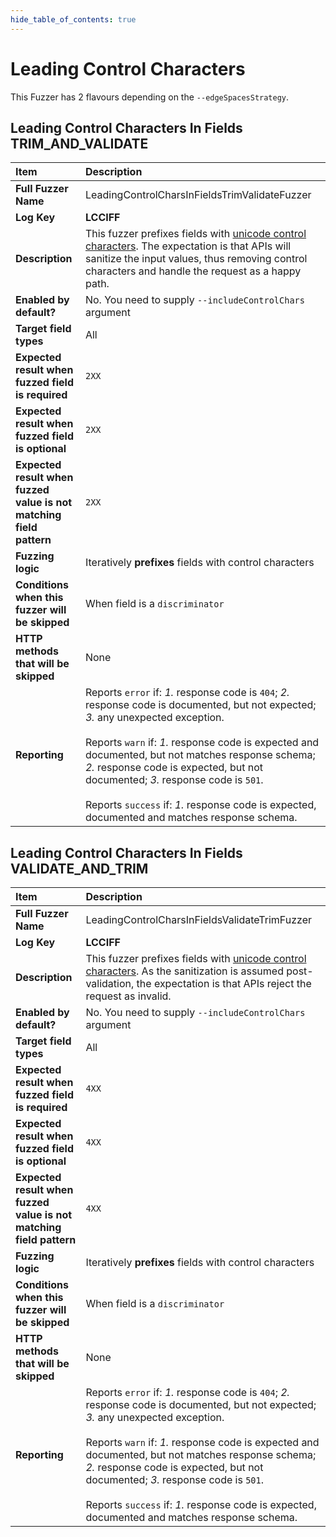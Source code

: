 ```yaml
--- 
hide_table_of_contents: true
---
```


# Leading Control Characters

This Fuzzer has 2 flavours depending on the `--edgeSpacesStrategy`.

## Leading Control Characters In Fields TRIM_AND_VALIDATE
| Item                                                                | Description                                                                                                                                                                                                                                                                                                                                                                                                                                 |
|:--------------------------------------------------------------------|:--------------------------------------------------------------------------------------------------------------------------------------------------------------------------------------------------------------------------------------------------------------------------------------------------------------------------------------------------------------------------------------------------------------------------------------------|
| **Full Fuzzer Name**                                                | LeadingControlCharsInFieldsTrimValidateFuzzer                                                                                                                                                                                                                                                                                                                                                                                               |
| **Log Key**                                                         | **LCCIFF**                                                                                                                                                                                                                                                                                                                                                                                                                                  |
| **Description**                                                     | This fuzzer prefixes fields with [unicode control characters](https://en.wikipedia.org/wiki/Control_character). The expectation is that APIs will sanitize the input values, thus removing control characters and handle the request as a happy path.                                                                                                                                                                                       |
| **Enabled by default?**                                             | No. You need to supply `--includeControlChars` argument                                                                                                                                                                                                                                                                                                                                                                                     |
| **Target field types**                                              | All                                                                                                                                                                                                                                                                                                                                                                                                                                         |
| **Expected result when fuzzed field is required**                   | `2XX`                                                                                                                                                                                                                                                                                                                                                                                                                                       |
| **Expected result when fuzzed field is optional**                   | `2XX`                                                                                                                                                                                                                                                                                                                                                                                                                                       |
| **Expected result when fuzzed value is not matching field pattern** | `2XX`                                                                                                                                                                                                                                                                                                                                                                                                                                       |
| **Fuzzing logic**                                                   | Iteratively **prefixes** fields with control characters                                                                                                                                                                                                                                                                                                                                                                                     |
| **Conditions when this fuzzer will be skipped**                     | When field is a `discriminator`                                                                                                                                                                                                                                                                                                                                                                                                             |
| **HTTP methods that will be skipped**                               | None                                                                                                                                                                                                                                                                                                                                                                                                                                        |
| **Reporting**                                                       | Reports `error` if: *1.* response code is `404`; *2.* response code is documented, but not expected; *3.* any unexpected exception. <br/><br/> Reports `warn` if: *1.* response code is expected and documented, but not matches response schema; *2.* response code is expected, but not documented; *3.* response code is `501`. <br/><br/> Reports `success` if: *1.* response code is expected, documented and matches response schema. | 

## Leading Control Characters In Fields VALIDATE_AND_TRIM
| Item                                                                | Description                                                                                                                                                                                                                                                                                                                                                                                                                                 |
|:--------------------------------------------------------------------|:--------------------------------------------------------------------------------------------------------------------------------------------------------------------------------------------------------------------------------------------------------------------------------------------------------------------------------------------------------------------------------------------------------------------------------------------|
| **Full Fuzzer Name**                                                | LeadingControlCharsInFieldsValidateTrimFuzzer                                                                                                                                                                                                                                                                                                                                                                                               |
| **Log Key**                                                         | **LCCIFF**                                                                                                                                                                                                                                                                                                                                                                                                                                  |
| **Description**                                                     | This fuzzer prefixes fields with [unicode control characters](https://en.wikipedia.org/wiki/Control_character). As the sanitization is assumed post-validation, the expectation is that APIs reject the request as invalid.                                                                                                                                                                                                                 |
| **Enabled by default?**                                             | No. You need to supply `--includeControlChars` argument                                                                                                                                                                                                                                                                                                                                                                                     |
| **Target field types**                                              | All                                                                                                                                                                                                                                                                                                                                                                                                                                         |
| **Expected result when fuzzed field is required**                   | `4XX`                                                                                                                                                                                                                                                                                                                                                                                                                                       |
| **Expected result when fuzzed field is optional**                   | `4XX`                                                                                                                                                                                                                                                                                                                                                                                                                                       |
| **Expected result when fuzzed value is not matching field pattern** | `4XX`                                                                                                                                                                                                                                                                                                                                                                                                                                       |
| **Fuzzing logic**                                                   | Iteratively **prefixes** fields with control characters                                                                                                                                                                                                                                                                                                                                                                                     |
| **Conditions when this fuzzer will be skipped**                     | When field is a `discriminator`                                                                                                                                                                                                                                                                                                                                                                                                             |
| **HTTP methods that will be skipped**                               | None                                                                                                                                                                                                                                                                                                                                                                                                                                        |
| **Reporting**                                                       | Reports `error` if: *1.* response code is `404`; *2.* response code is documented, but not expected; *3.* any unexpected exception. <br/><br/> Reports `warn` if: *1.* response code is expected and documented, but not matches response schema; *2.* response code is expected, but not documented; *3.* response code is `501`. <br/><br/> Reports `success` if: *1.* response code is expected, documented and matches response schema. | 
